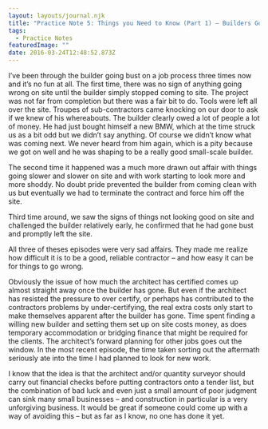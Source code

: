 ```yaml
---
layout: layouts/journal.njk
title: "Practice Note 5: Things you Need to Know (Part 1) – Builders Go Bust"
tags:
  - Practice Notes
featuredImage: ""
date: 2016-03-24T12:48:52.873Z
---
```

I’ve been through the builder going bust on a job process three times now and it’s no fun at all. The first time, there was no sign of anything going wrong on site until the builder simply stopped coming to site. The project was not far from completion but there was a fair bit to do. Tools were left all over the site. Troupes of sub-contractors came knocking on our door to ask if we knew of his whereabouts. The builder clearly owed a lot of people a lot of money. He had just bought himself a new BMW, which at the time struck us as a bit odd but we didn’t say anything. Of course we didn’t know what was coming next. We never heard from him again, which is a pity because we got on well and he was shaping to be a really good small-scale builder.

The second time it happened was a much more drawn out affair with things going slower and slower on site and with work starting to look more and more shoddy. No doubt pride prevented the builder from coming clean with us but eventually we had to terminate the contract and force him off the site.

Third time around, we saw the signs of things not looking good on site and challenged the builder relatively early, he confirmed that he had gone bust and promptly left the site.

All three of theses episodes were very sad affairs. They made me realize how difficult it is to be a good, reliable contractor – and how easy it can be for things to go wrong.

Obviously the issue of how much the architect has certified comes up almost straight away once the builder has gone. But even if the architect has resisted the pressure to over certify, or perhaps has contributed to the contractors problems by under-certifying, the real extra costs only start to make themselves apparent after the builder has gone. Time spent finding a willing new builder and setting them set up on site costs money, as does temporary accommodation or bridging finance that might be required for the clients. The architect’s forward planning for other jobs goes out the window. In the most recent episode, the time taken sorting out the aftermath seriously ate into the time I had planned to look for new work.

I know that the idea is that the architect and/or quantity surveyor should carry out financial checks before putting contractors onto a tender list, but the combination of bad luck and even just a small amount of poor judgment can sink many small businesses – and construction in particular is a very unforgiving business. It would be great if someone could come up with a way of avoiding this – but as far as I know, no one has done it yet.